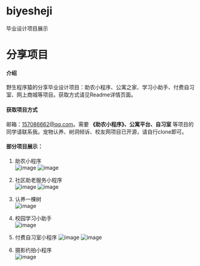 # biyesheji
毕业设计项目展示

# 分享项目

#### 介绍
野生程序猿的分享毕业设计项目：助农小程序、公寓之家、学习小助手、付费自习室、网上商城等项目。获取方式请见Readme详情页面。

#### 获取项目方式
邮箱：157086662@qq.com。需要 **《助农小程序》、公寓平台、自习室** 等项目的同学请联系我。宠物认养、树洞倾诉、校友网项目已开源，请自行clone即可。

#### 部分项目展示：
1. 助农小程序  
![image](http://129.211.222.131:18080/images/20240908/farm1.jpg)
![image](http://129.211.222.131:18080/images/20240908/farm2.jpg)

3. 社区助老服务小程序  
![image](http://129.211.222.131:18080/images/github/sqzl1.jpg)
![image](http://129.211.222.131:18080/images/github/sqzl2.jpg)

4. 认养一棵树  
![image](http://129.211.222.131:18080/images/github/ryyks.jpg)

5. 校园学习小助手  
![image](http://129.211.222.131:18080/images/github/xxzs.jpg)

6. 付费自习室小程序
![image](http://129.211.222.131:18080/images/github/ffzxs.jpg)
![image](http://129.211.222.131:18080/images/github/ffzxs2.png)

7. 摄影约拍小程序  
![image](http://129.211.222.131:18080/images/github/syyp.jpg)
